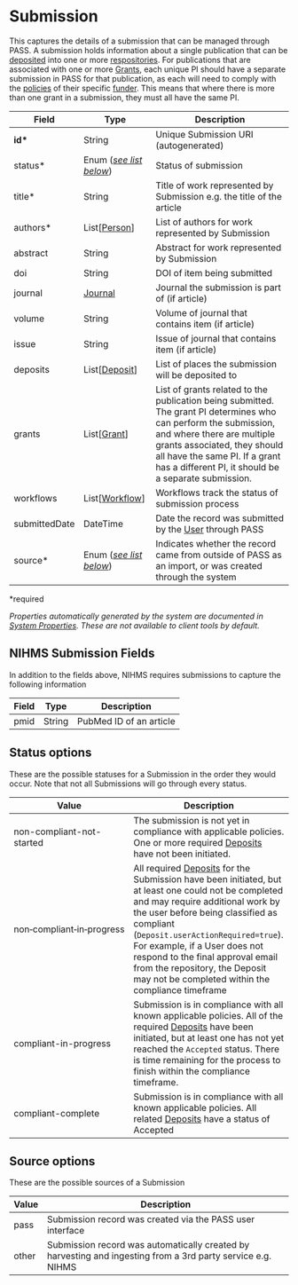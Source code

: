 # Submission
This captures the details of a submission that can be managed through PASS. A submission holds information about a single publication that can be [deposited](Deposit.md) into one or more [respositories](Repository.md). For publications that are associated with one or more [Grants](Grant.md), each unique PI should have a separate submission in PASS for that publication, as each will need to comply with the [policies](Policy.md) of their specific [funder](Funder.md). This means that where there is more than one grant in a submission, they must all have the same PI.

| Field  		| Type  		| Description |
| ------------- | ------------- | ------------- |
| __id*__ | String | Unique Submission URI (autogenerated) |
| status* | Enum ([_see list below_](#status-options)) | Status of submission |
| title* | String | Title of work represented by Submission e.g. the title of the article |
| authors* | List[[Person](Person.md)]  | List of authors for work represented by Submission |
| abstract | String | Abstract for work represented by Submission |
| doi | String | DOI of item being submitted |
| journal | [Journal](Journal.md) | Journal the submission is part of (if article) |
| volume | String | Volume of journal that contains item (if article) |
| issue | String | Issue of journal that contains item (if article) |
| deposits | List[[Deposit](Deposit.md)] | List of places the submission will be deposited to |
| grants | List[[Grant](Grant.md)] | List of grants related to the publication being submitted. The grant PI determines who can perform the submission, and where there are multiple grants associated, they should all have the same PI. If a grant has a different PI, it should be a separate submission. |
| workflows | List[[Workflow](Workflow.md)] | Workflows track the status of submission process |
| submittedDate | DateTime | Date the record was submitted by the [User](User.md) through PASS |
| source* | Enum ([_see list below_](#source-options)) | Indicates whether the record came from outside of PASS as an import, or was created through the system |
 
*required 

*Properties automatically generated by the system are documented in [System Properties](SystemProperties.md). These are not available to client tools by default.*

## NIHMS Submission Fields

In addition to the fields above, NIHMS requires submissions to capture the following information

| Field  		| Type  		| Description |
| ------------- | ------------- | ------------- |
| pmid |  String | PubMed ID of an article |

## Status options

These are the possible statuses for a Submission in the order they would occur. Note that not all Submissions will go through every status.

| Value  					| Description |
| -------------------------- | ------------- |
| non-compliant-not-started | The submission is not yet in compliance with applicable policies. One or more required [Deposits](Deposit.md) have not been initiated. |
| non&#8209;compliant&#8209;in&#8209;progress | All required [Deposits](Deposit.md) for the Submission have been initiated, but at least one could not be completed and may require additional work by the user before being classified as compliant (`Deposit.userActionRequired=true`). For example, if a User does not respond to the final approval email from the repository, the Deposit may not be completed within the compliance timeframe  |
| compliant-in-progress | Submission is in compliance with all known applicable policies. All of the required [Deposits](Deposit.md) have been initiated, but at least one has not yet reached the `Accepted` status. There is time remaining for the process to finish within the compliance timeframe. |
| compliant-complete | Submission is in compliance with all known applicable policies. All related [Deposits](Deposit.md) have a status of Accepted |


## Source options

These are the possible sources of a Submission

| Value  		| Description |
| ------------- | ------------- |
| pass | Submission record was created via the PASS user interface |
| other | Submission record was automatically created by harvesting and ingesting from a 3rd party service e.g. NIHMS |
